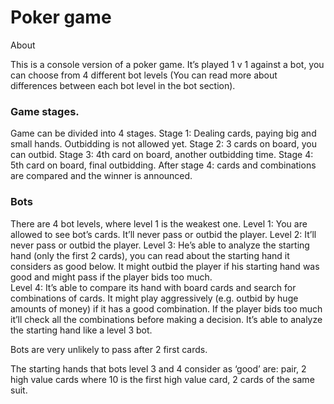 # Poker game

About

This is a console version of a poker game. It’s played 1 v 1 against a bot, you can choose from 4 different bot levels (You can read more about differences between each bot level in the bot section).


### Game stages.

Game can be divided into 4 stages.
Stage 1: Dealing cards, paying big and small hands. Outbidding is not allowed yet.
Stage 2: 3 cards on board, you can outbid.
Stage 3: 4th card on board, another outbidding time.
Stage 4: 5th card on board, final outbidding.
After stage 4: cards and combinations are compared and the winner is announced.



### Bots

There are 4 bot levels, where level 1 is the weakest one.
Level 1: You are allowed to see bot’s cards. It’ll never pass or outbid the player.
Level 2: It’ll never pass or outbid the player.
Level 3: He’s able to analyze the starting hand (only the first 2 cards), you can read about the starting hand it considers as good below. It might outbid the player if his starting hand was good and might pass if the player bids too much.  
Level 4: It’s able to compare its hand with board cards and search for combinations of cards. It might play aggressively (e.g. outbid by huge amounts of money) if it has a good combination. If the player bids too much it’ll check all the combinations before making a decision. It’s able to analyze the starting hand like a level 3 bot. 

Bots are very unlikely to pass after 2 first cards.

The starting hands that bots level 3 and 4 consider as ‘good’ are:
pair, 2 high value cards where 10 is the first high value card, 2 cards of the same suit.
